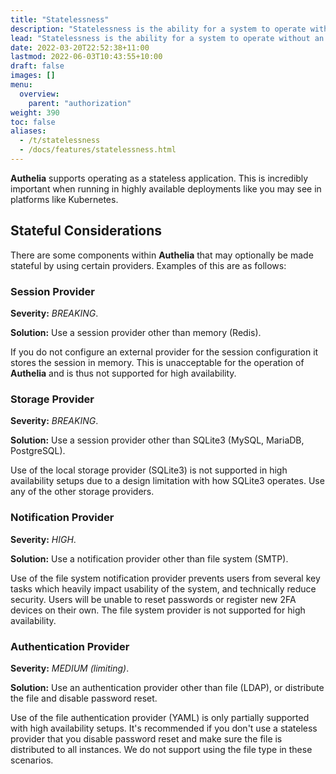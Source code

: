 ```yaml
---
title: "Statelessness"
description: "Statelessness is the ability for a system to operate without an in-memory state. A crash could result in loss of the in-memory state causing a bad user experience."
lead: "Statelessness is the ability for a system to operate without an in-memory state. A crash could result in loss of the in-memory state causing a bad user experience."
date: 2022-03-20T22:52:38+11:00
lastmod: 2022-06-03T10:43:55+10:00
draft: false
images: []
menu:
  overview:
    parent: "authorization"
weight: 390
toc: false
aliases:
  - /t/statelessness
  - /docs/features/statelessness.html
---
```


__Authelia__ supports operating as a stateless application. This is incredibly important when running in highly
available deployments like you may see in platforms like Kubernetes.

## Stateful Considerations

There are some components within __Authelia__ that may optionally be made stateful by using certain providers. Examples
of this are as follows:

### Session Provider

__Severity:__ *BREAKING*.

__Solution:__ Use a session provider other than memory (Redis).

If you do not configure an external provider for the session configuration
it stores the session in memory. This is unacceptable for the operation of
__Authelia__ and is thus not supported for high availability.

### Storage Provider

__Severity:__ *BREAKING*.

__Solution:__ Use a session provider other than SQLite3 (MySQL, MariaDB, PostgreSQL).

Use of the local storage provider (SQLite3) is not supported in high availability setups
due to a design limitation with how SQLite3 operates. Use any of the other storage providers.

### Notification Provider

__Severity:__ *HIGH*.

__Solution:__ Use a notification provider other than file system (SMTP).

Use of the file system notification provider prevents users from several key tasks which heavily impact usability of
the system, and technically reduce security. Users will be unable to reset passwords or register new 2FA devices on
their own. The file system provider is not supported for high availability.

### Authentication Provider

__Severity:__ *MEDIUM (limiting)*.

__Solution:__ Use an authentication provider other than file (LDAP), or distribute the file and disable password reset.

Use of the file authentication provider (YAML) is only partially supported with high availability setups. It's
recommended if you don't use a stateless provider that you disable password reset and make sure the file is distributed
to all instances. We do not support using the file type in these scenarios.

